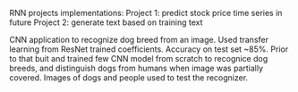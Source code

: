 RNN projects implementations: Project 1: predict stock price time series in future Project 2: generate text based on training text

CNN application to recognize dog breed from an image. Used transfer learning from ResNet trained coefficients. Accuracy on test set ~85%. Prior to that buit and trained few CNN model from scratch to recognice dog breeds, and distinguish dogs from humans when image was partially covered. Images of dogs and people used to test the recognizer.
